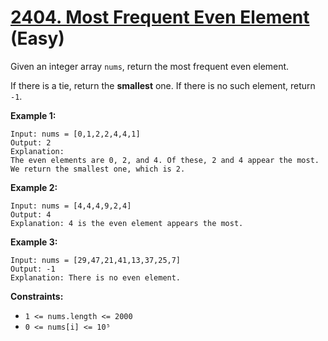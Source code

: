 # [2404. Most Frequent Even Element][link] (Easy)

[link]: https://leetcode.com/problems/most-frequent-even-element/

Given an integer array `nums`, return the most frequent even element.

If there is a tie, return the **smallest** one. If there is no such element, return `-1`.

**Example 1:**

```
Input: nums = [0,1,2,2,4,4,1]
Output: 2
Explanation:
The even elements are 0, 2, and 4. Of these, 2 and 4 appear the most.
We return the smallest one, which is 2.
```

**Example 2:**

```
Input: nums = [4,4,4,9,2,4]
Output: 4
Explanation: 4 is the even element appears the most.
```

**Example 3:**

```
Input: nums = [29,47,21,41,13,37,25,7]
Output: -1
Explanation: There is no even element.
```

**Constraints:**

- `1 <= nums.length <= 2000`
- `0 <= nums[i] <= 10⁵`
